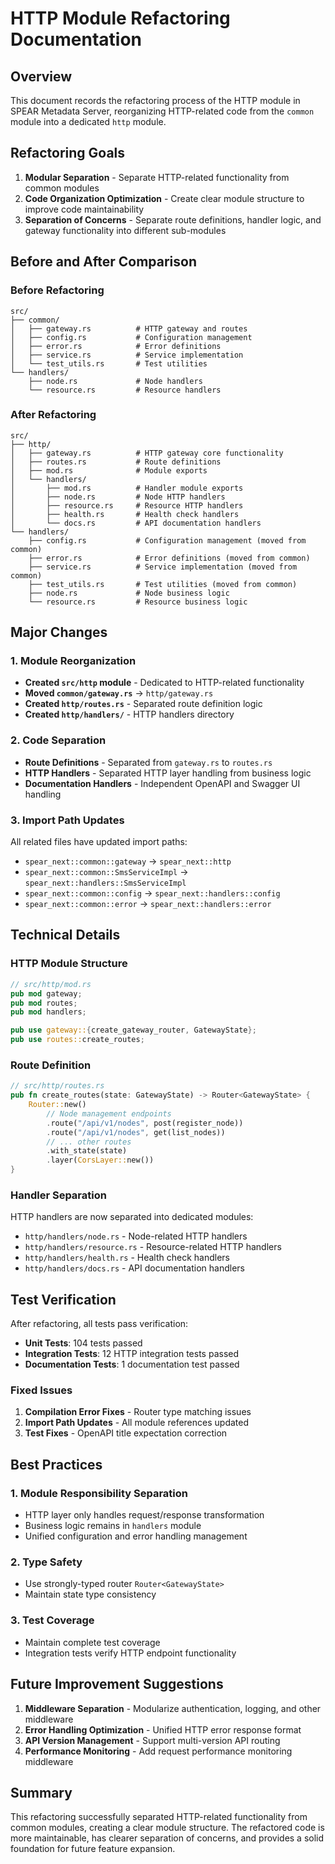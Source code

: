 # HTTP Module Refactoring Documentation

## Overview

This document records the refactoring process of the HTTP module in SPEAR Metadata Server, reorganizing HTTP-related code from the `common` module into a dedicated `http` module.

## Refactoring Goals

1. **Modular Separation** - Separate HTTP-related functionality from common modules
2. **Code Organization Optimization** - Create clear module structure to improve code maintainability
3. **Separation of Concerns** - Separate route definitions, handler logic, and gateway functionality into different sub-modules

## Before and After Comparison

### Before Refactoring
```
src/
├── common/
│   ├── gateway.rs          # HTTP gateway and routes
│   ├── config.rs           # Configuration management
│   ├── error.rs            # Error definitions
│   ├── service.rs          # Service implementation
│   └── test_utils.rs       # Test utilities
└── handlers/
    ├── node.rs             # Node handlers
    └── resource.rs         # Resource handlers
```

### After Refactoring
```
src/
├── http/
│   ├── gateway.rs          # HTTP gateway core functionality
│   ├── routes.rs           # Route definitions
│   ├── mod.rs              # Module exports
│   └── handlers/
│       ├── mod.rs          # Handler module exports
│       ├── node.rs         # Node HTTP handlers
│       ├── resource.rs     # Resource HTTP handlers
│       ├── health.rs       # Health check handlers
│       └── docs.rs         # API documentation handlers
└── handlers/
    ├── config.rs           # Configuration management (moved from common)
    ├── error.rs            # Error definitions (moved from common)
    ├── service.rs          # Service implementation (moved from common)
    ├── test_utils.rs       # Test utilities (moved from common)
    ├── node.rs             # Node business logic
    └── resource.rs         # Resource business logic
```

## Major Changes

### 1. Module Reorganization

- **Created `src/http` module** - Dedicated to HTTP-related functionality
- **Moved `common/gateway.rs`** → `http/gateway.rs`
- **Created `http/routes.rs`** - Separated route definition logic
- **Created `http/handlers/`** - HTTP handlers directory

### 2. Code Separation

- **Route Definitions** - Separated from `gateway.rs` to `routes.rs`
- **HTTP Handlers** - Separated HTTP layer handling from business logic
- **Documentation Handlers** - Independent OpenAPI and Swagger UI handling

### 3. Import Path Updates

All related files have updated import paths:
- `spear_next::common::gateway` → `spear_next::http`
- `spear_next::common::SmsServiceImpl` → `spear_next::handlers::SmsServiceImpl`
- `spear_next::common::config` → `spear_next::handlers::config`
- `spear_next::common::error` → `spear_next::handlers::error`

## Technical Details

### HTTP Module Structure

```rust
// src/http/mod.rs
pub mod gateway;
pub mod routes;
pub mod handlers;

pub use gateway::{create_gateway_router, GatewayState};
pub use routes::create_routes;
```

### Route Definition

```rust
// src/http/routes.rs
pub fn create_routes(state: GatewayState) -> Router<GatewayState> {
    Router::new()
        // Node management endpoints
        .route("/api/v1/nodes", post(register_node))
        .route("/api/v1/nodes", get(list_nodes))
        // ... other routes
        .with_state(state)
        .layer(CorsLayer::new())
}
```

### Handler Separation

HTTP handlers are now separated into dedicated modules:
- `http/handlers/node.rs` - Node-related HTTP handlers
- `http/handlers/resource.rs` - Resource-related HTTP handlers
- `http/handlers/health.rs` - Health check handlers
- `http/handlers/docs.rs` - API documentation handlers

## Test Verification

After refactoring, all tests pass verification:
- **Unit Tests**: 104 tests passed
- **Integration Tests**: 12 HTTP integration tests passed
- **Documentation Tests**: 1 documentation test passed

### Fixed Issues

1. **Compilation Error Fixes** - Router type matching issues
2. **Import Path Updates** - All module references updated
3. **Test Fixes** - OpenAPI title expectation correction

## Best Practices

### 1. Module Responsibility Separation
- HTTP layer only handles request/response transformation
- Business logic remains in `handlers` module
- Unified configuration and error handling management

### 2. Type Safety
- Use strongly-typed router `Router<GatewayState>`
- Maintain state type consistency

### 3. Test Coverage
- Maintain complete test coverage
- Integration tests verify HTTP endpoint functionality

## Future Improvement Suggestions

1. **Middleware Separation** - Modularize authentication, logging, and other middleware
2. **Error Handling Optimization** - Unified HTTP error response format
3. **API Version Management** - Support multi-version API routing
4. **Performance Monitoring** - Add request performance monitoring middleware

## Summary

This refactoring successfully separated HTTP-related functionality from common modules, creating a clear module structure. The refactored code is more maintainable, has clearer separation of concerns, and provides a solid foundation for future feature expansion.